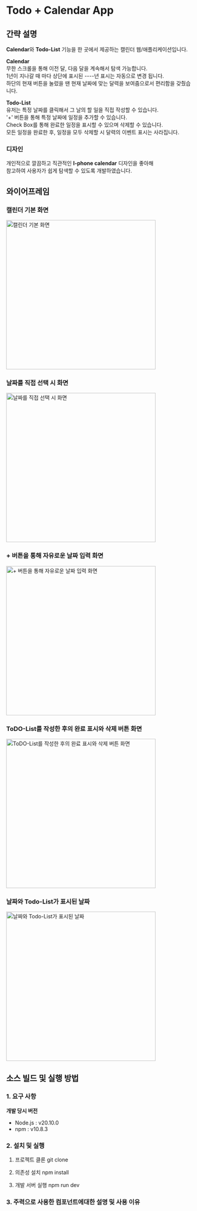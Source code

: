 # Todo + Calendar App

## 간략 설명

**Calendar**와 **Todo-List** 기능을 한 곳에서 제공하는 캘린더 웹/애플리케이션입니다.  

**Calendar**<br/>
무한 스크롤을 통해 이전 달, 다음 달을 계속해서 탐색 가능합니다.<br/>
1년이 지나갈 때 마다 상단에 표시된 ----년 표시는 자동으로 변경 됩니다.<br/>
하단의 현재 버튼을 눌렀을 땐 현재 날짜에 맞는 달력을 보여줌으로서 편리함을 갖췄습니다.<br/>

**Todo-List**<br/>
유저는 특정 날짜를 클릭해서 그 날의 할 일을 직접 작성할 수 있습니다.<br/>
'+' 버튼을 통해 특정 날짜에 일정을 추가할 수 있습니다.<br/>
Check Box를 통해 완료한 일정을 표시할 수 있으며 삭제할 수 있습니다.<br/>
모든 일정을 완료한 후, 일정을 모두 삭제할 시 달력의 이벤트 표시는 사라집니다.<br/>


### 디자인
개인적으로 깔끔하고 직관적인 **I-phone calendar** 디자인을 좋아해<br/>
참고하여 사용자가 쉽게 탐색할 수 있도록 개발하였습니다.<br/>

## 와이어프레임

### 캘린더 기본 화면
<img src="./src/assets/first.png" alt="캘린더 기본 화면" width="400">

### 날짜를 직접 선택 시 화면
<img src="./src/assets/second.png" alt="날짜를 직접 선택 시 화면" width="400">

### + 버튼을 통해 자유로운 날짜 입력 화면
<img src="./src/assets/third.png" alt="+ 버튼을 통해 자유로운 날짜 입력 화면" width="400">

### ToDO-List를 작성한 후의 완료 표시와 삭제 버튼 화면
<img src="./src/assets/fourth.png" alt="ToDO-List를 작성한 후의 완료 표시와 삭제 버튼 화면" width="400">

### 날짜와 Todo-List가 표시된 날짜
<img src="./src/assets/fifth.png" alt="날짜와 Todo-List가 표시된 날짜" width="400">

## 소스 빌드 및 실행 방법

### 1. 요구 사항
**개발 당시 버전**
- Node.js : v20.10.0
- npm : v10.8.3

### 2. 설치 및 실행

1. 프로젝트 클론
   git clone <url>

2. 의존성 설치
   npm install

3. 개발 서버 실행
   npm run dev

### 3. 주력으로 사용한 컴포넌트에대한 설명 및 사용 이유 
